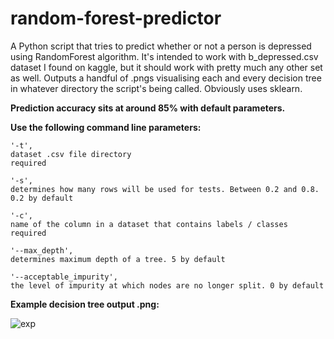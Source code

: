 # random-forest-predictor
A Python script that tries to predict whether or not a person is depressed using RandomForest algorithm. It's intended to work with b_depressed.csv dataset I found on kaggle, but it should work with pretty much any other set as well. Outputs a handful of .pngs visualising each and every decision tree in whatever directory the script's being called. Obviously uses sklearn.

**Prediction accuracy sits at around 85% with default parameters.**

**Use the following command line parameters:** 

```
'-t',
dataset .csv file directory 
required

'-s',
determines how many rows will be used for tests. Between 0.2 and 0.8. 0.2 by default

'-c',
name of the column in a dataset that contains labels / classes
required

'--max_depth',
determines maximum depth of a tree. 5 by default

'--acceptable_impurity',
the level of impurity at which nodes are no longer split. 0 by default
```

**Example decision tree output .png:**

![exp](https://user-images.githubusercontent.com/52709292/115715481-75a3bc80-a378-11eb-9619-384b05551363.png)
